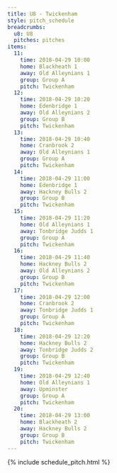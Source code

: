 ```yaml
---
title: U8 - Twickenham
style: pitch_schedule
breadcrumbs:
  u8: U8
  pitches: pitches
items:
  11:
    time: 2018-04-29 10:00
    home: Blackheath 1
    away: Old Alleynians 1
    group: Group A
    pitch: Twickenham
  12:
    time: 2018-04-29 10:20
    home: Edenbridge 1
    away: Old Alleynians 2
    group: Group B
    pitch: Twickenham
  13:
    time: 2018-04-29 10:40
    home: Cranbrook 2
    away: Old Alleynians 1
    group: Group A
    pitch: Twickenham
  14:
    time: 2018-04-29 11:00
    home: Edenbridge 1
    away: Hackney Bulls 2
    group: Group B
    pitch: Twickenham
  15:
    time: 2018-04-29 11:20
    home: Old Alleynians 1
    away: Tonbridge Judds 1
    group: Group A
    pitch: Twickenham
  16:
    time: 2018-04-29 11:40
    home: Hackney Bulls 2
    away: Old Alleynians 2
    group: Group B
    pitch: Twickenham
  17:
    time: 2018-04-29 12:00
    home: Cranbrook 2
    away: Tonbridge Judds 1
    group: Group A
    pitch: Twickenham
  18:
    time: 2018-04-29 12:20
    home: Hackney Bulls 2
    away: Tonbridge Judds 2
    group: Group B
    pitch: Twickenham
  19:
    time: 2018-04-29 12:40
    home: Old Alleynians 1
    away: Upminster
    group: Group A
    pitch: Twickenham
  20:
    time: 2018-04-29 13:00
    home: Blackheath 2
    away: Hackney Bulls 2
    group: Group B
    pitch: Twickenham
---
```


{% include schedule_pitch.html %}

